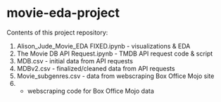# movie-eda-project




Contents of this project repository:

1. Alison_Jude_Movie_EDA FIXED.ipynb - visualizations & EDA
2. The Movie DB API Request.ipynb - TMDB API request code & script
3. MDB.csv - initial data from API requests
4. MDBv2.csv - finalized/cleaned data from API requests
5. Movie_subgenres.csv - data from webscraping Box Office Mojo site
6. - webscraping code for Box Office Mojo data
